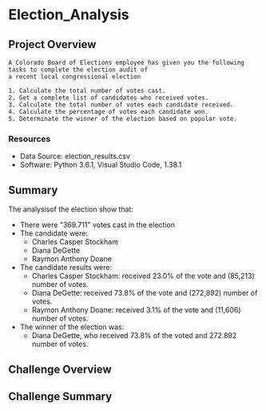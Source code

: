 # Election_Analysis

## Project Overview

    A Colorado Board of Elections employee has given you the following tasks to complete the election audit of
    a recent local congressional election
    
    1. Calculate the total number of votes cast.
    2. Get a complete list of candidates who received votes.
    3. Calculate the total number of votes each candidate received.
    4. Calculate the percentage of votes each candidate won.
    5. Determinate the winner of the election based on popular vote.
    

### Resources
- Data Source: election_results.csv
- Software: Python 3.6.1, Visual Studio Code, 1.38.1


## Summary
The analysisof the election show that:
- There were "369.711" votes cast in the election
- The candidate were:
    - Charles Casper Stockham
    - Diana DeGette
    - Raymon Anthony Doane
- The candidate results were:
    - Charles Casper Stockham: received 23.0% of the vote and (85,213) number of votes.
    - Diana DeGette: received 73.8% of the vote and (272,892) number of votes.
    - Raymon Anthony Doane: received 3.1% of the vote and (11,606) number of votes.
- The winner of the election was:
    - Diana DeGette, who received 73.8% of the voted and 272.892 number of votes.

## Challenge Overview

## Challenge Summary
